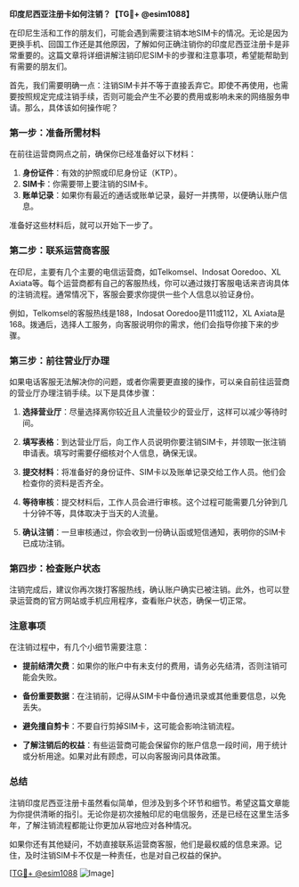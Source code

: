 **印度尼西亚注册卡如何注销？【TG💪+ @esim1088】**

在印尼生活和工作的朋友们，可能会遇到需要注销本地SIM卡的情况。无论是因为更换手机、回国工作还是其他原因，了解如何正确注销你的印度尼西亚注册卡是非常重要的。这篇文章将详细讲解注销印尼SIM卡的步骤和注意事项，希望能帮助到有需要的朋友们。

首先，我们需要明确一点：注销SIM卡并不等于直接丢弃它。即使不再使用，也需要按照规定完成注销手续，否则可能会产生不必要的费用或影响未来的网络服务申请。那么，具体该如何操作呢？

### 第一步：准备所需材料

在前往运营商网点之前，确保你已经准备好以下材料：

1. **身份证件**：有效的护照或印尼身份证（KTP）。
2. **SIM卡**：你需要带上要注销的SIM卡。
3. **账单记录**：如果你有最近的通话或账单记录，最好一并携带，以便确认账户信息。

准备好这些材料后，就可以开始下一步了。

### 第二步：联系运营商客服

在印尼，主要有几个主要的电信运营商，如Telkomsel、Indosat Ooredoo、XL Axiata等。每个运营商都有自己的客服热线，你可以通过拨打客服电话来咨询具体的注销流程。通常情况下，客服会要求你提供一些个人信息以验证身份。

例如，Telkomsel的客服热线是188，Indosat Ooredoo是111或112，XL Axiata是168。拨通后，选择人工服务，向客服说明你的需求，他们会指导你接下来的步骤。

### 第三步：前往营业厅办理

如果电话客服无法解决你的问题，或者你需要更直接的操作，可以亲自前往运营商的营业厅办理注销手续。以下是具体步骤：

1. **选择营业厅**：尽量选择离你较近且人流量较少的营业厅，这样可以减少等待时间。
   
2. **填写表格**：到达营业厅后，向工作人员说明你要注销SIM卡，并领取一张注销申请表。填写时需要仔细核对个人信息，确保无误。

3. **提交材料**：将准备好的身份证件、SIM卡以及账单记录交给工作人员。他们会检查你的资料是否齐全。

4. **等待审核**：提交材料后，工作人员会进行审核。这个过程可能需要几分钟到几十分钟不等，具体取决于当天的人流量。

5. **确认注销**：一旦审核通过，你会收到一份确认函或短信通知，表明你的SIM卡已成功注销。

### 第四步：检查账户状态

注销完成后，建议你再次拨打客服热线，确认账户确实已被注销。此外，也可以登录运营商的官方网站或手机应用程序，查看账户状态，确保一切正常。

### 注意事项

在注销过程中，有几个小细节需要注意：

- **提前结清欠费**：如果你的账户中有未支付的费用，请务必先结清，否则注销可能会失败。
  
- **备份重要数据**：在注销前，记得从SIM卡中备份通讯录或其他重要信息，以免丢失。

- **避免擅自剪卡**：不要自行剪掉SIM卡，这可能会影响注销流程。

- **了解注销后的权益**：有些运营商可能会保留你的账户信息一段时间，用于统计或分析用途。如果对此有顾虑，可以向客服询问具体政策。

### 总结

注销印度尼西亚注册卡虽然看似简单，但涉及到多个环节和细节。希望这篇文章能为你提供清晰的指引。无论你是初次接触印尼的电信服务，还是已经在这里生活多年，了解注销流程都能让你更加从容地应对各种情况。

如果你还有其他疑问，不妨直接联系运营商客服，他们是最权威的信息来源。记住，及时注销SIM卡不仅是一种责任，也是对自己权益的保护。

[[TG💪+ @esim1088](https://t.me/s/esim1088) ![Image](https://i.postimg.cc/4NQfJmqS/Snipaste-2025-05-13-00-14-12.png)]